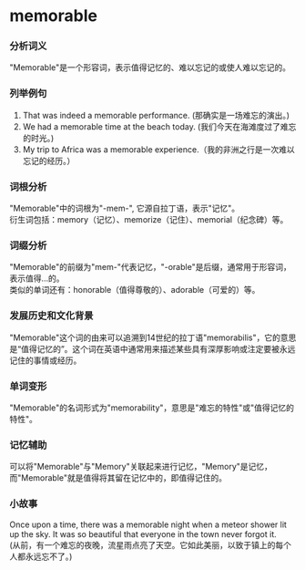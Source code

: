# memorable

### 分析词义

  

"Memorable"是一个形容词，表示值得记忆的、难以忘记的或使人难以忘记的。

  

### 列举例句

  

1.  That was indeed a memorable performance. (那确实是一场难忘的演出。)
2.  We had a memorable time at the beach today. (我们今天在海滩度过了难忘的时光。)
3.  My trip to Africa was a memorable experience.（我的非洲之行是一次难以忘记的经历。）

  

### 词根分析

  

"Memorable"中的词根为"-mem-", 它源自拉丁语，表示"记忆"。  
衍生词包括：memory（记忆）、memorize（记住）、memorial（纪念碑）等。

  

### 词缀分析

  

"Memorable"的前缀为"mem-"代表记忆，"-orable"是后缀，通常用于形容词，表示值得…的。  
类似的单词还有：honorable（值得尊敬的）、adorable（可爱的）等。

  

### 发展历史和文化背景

  

"Memorable"这个词的由来可以追溯到14世纪的拉丁语"memorabilis"，它的意思是“值得记忆的”。这个词在英语中通常用来描述某些具有深厚影响或注定要被永远记住的事情或经历。

  

### 单词变形

  

"Memorable"的名词形式为"memorability"，意思是"难忘的特性"或"值得记忆的特性"。

  

### 记忆辅助

  

可以将"Memorable"与"Memory"关联起来进行记忆，"Memory"是记忆，而"Memorable"就是值得将其留在记忆中的，即值得记住的。

  

### 小故事

  

Once upon a time, there was a memorable night when a meteor shower lit up the sky. It was so beautiful that everyone in the town never forgot it.  
(从前，有一个难忘的夜晚，流星雨点亮了天空。它如此美丽，以致于镇上的每个人都永远忘不了。)
